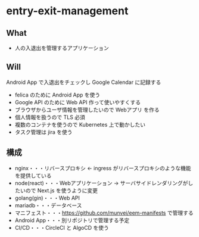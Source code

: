 # entry-exit-management
## What
- 人の入退出を管理するアプリケーション

## Will
Android App で入退出をチェックし Google Calendar に記録する
- felica のために Android App を使う
- Google API のために Web API 作って使いやすくする
- ブラウザからユーザ情報を管理したいので Webアプリ を作る
- 個人情報を扱うので TLS 必須
- 複数のコンテナを使うので Kubernetes 上で動かしたい
- タスク管理は jira を使う

## 構成
- nginx・・・リバースプロキシ <- ingress がリバースプロキシのような機能を提供している
- node(react)・・・Webアプリケーション -> サーバサイドレンダリングがしたいので Next.js を使うように変更
- golang(gin)・・・Web API
- mariadb・・・データベース
- マニフェスト・・・https://github.com/munvei/eem-manifests で管理する
- Android App・・・別リポジトリで管理する予定
- CI/CD・・・CircleCI と AlgoCD を使う
